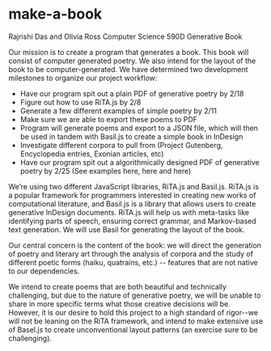 # make-a-book
Rajrishi Das and Olivia Ross
Computer Science 590D
Generative Book

Our mission is to create a program that generates a book. This book will consist of computer generated poetry. We also intend for the layout of the book to be computer-generated. We have determined two development milestones to organize our project workflow:
- Have our program spit out a plain PDF of generative poetry by 2/18
- Figure out how to use RiTA.js by 2/8
- Generate a few different examples of simple poetry by 2/11
- Make sure we are able to export these poems to PDF 
- Program will generate poems and export to a JSON file, which will then be used in tandem with Basil.js to create a simple book in InDesign 
- Investigate different corpora to pull from (Project Gutenberg, Encyclopedia entries, Exonian articles, etc)
- Have our program spit out a algorithmically designed PDF of generative poetry by 2/25 (See examples here, here and here)

We’re using two different JavaScript libraries, RiTA.js and Basil.js. RiTA.js is a popular framework for programmers interested in creating new works of computational literature, and Basil.js is a library that allows users to create generative InDesign documents. RiTA.js will help us with meta-tasks like identifying parts of speech, ensuring correct grammar, and Markov-based text generation. We will use Basil for generating the layout of the book. 

Our central concern is the content of the book: we will direct the generation of poetry and literary art through the analysis of corpora and the study of different poetic forms (haiku, quatrains, etc.) -- features that are not native to our dependencies. 

We intend to create poems that are both beautiful and technically challenging, but due to the nature of generative poetry, we will be unable to share in more specific terms what those creative decisions will be. However, it is our desire to hold this project to a high standard of rigor--we will not be leaning on the RiTA framework, and intend to make extensive use of Basel.js to create unconventional layout patterns (an exercise sure to be challenging). 


